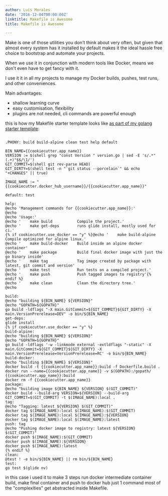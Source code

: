 ```yaml
---
author: Luis Morales
date: '2016-12-04T00:00:00Z'
linktitle: Makefile is Awesome
title: Makefile is Awesome

---
```

Make is one of those utilities you don't think about very often, but given that almost every system has it installed by default makes it the ideal hassle free choice to bootstrap and automate your projects.

When we use it in conjunction with modern tools like Docker, means we don't even have to get fancy with it.

I use it it in all my projects to manage my Docker builds, pushes, test runs, and other conveniences.

Main advantages:

* shallow learning curve
* easy customisation, flexibility
* plugins are not needed, cli commands are powerful enough

this is how my Makefile starter template looks like [as part of my golang starter template](https://github.com/lacion/cookiecutter-golang):

```

.PHONY: build build-alpine clean test help default

BIN_NAME={{cookiecutter.app_name}}
VERSION := $(shell grep "const Version " version.go | sed -E 's/.*"(.+)"$$/\1/')
GIT_COMMIT=$(shell git rev-parse HEAD)
GIT_DIRTY=$(shell test -n "`git status --porcelain`" && echo "+CHANGES" || true)

IMAGE_NAME := "{{cookiecutter.docker_hub_username}}/{{cookiecutter.app_name}}"

default: test

help:
@echo 'Management commands for {{cookiecutter.app_name}}:'
@echo
@echo 'Usage:'
@echo '    make build           Compile the project.'
@echo '    make get-deps        runs glide install, mostly used for ci.'
{% if cookiecutter.use_docker == "y" %}@echo '    make build-alpine    Compile optimized for alpine linux.'
@echo '    make build-docker    Build inside an alpine docker container'
@echo '    make package         Build final docker image with just the go binary inside'
@echo '    make tag             Tag image created by package with latest, git commit and version'
@echo '    make test            Run tests on a compiled project.'
@echo '    make push            Push tagged images to registry'{% endif %}
@echo '    make clean           Clean the directory tree.'
@echo

build:
@echo "building ${BIN_NAME} ${VERSION}"
@echo "GOPATH=${GOPATH}"
go build -ldflags "-X main.GitCommit=${GIT_COMMIT}${GIT_DIRTY} -X main.VersionPrerelease=DEV" -o bin/${BIN_NAME}
get-deps:
glide install
{% if cookiecutter.use_docker == "y" %}
build-alpine:
@echo "building ${BIN_NAME} ${VERSION}"
@echo "GOPATH=${GOPATH}"
go build -ldflags '-w -linkmode external -extldflags "-static" -X main.GitCommit=${GIT_COMMIT}${GIT_DIRTY} -X main.VersionPrerelease=VersionPrerelease=RC' -o bin/${BIN_NAME}
build-docker:
@echo "building ${BIN_NAME} ${VERSION}"
docker build -t {{cookiecutter.app_name}}:build -f Dockerfile.build .
docker run --name={{cookiecutter.app_name}} -v $(GOPATH):/gopath/  {{cookiecutter.app_name}}:build
docker rm -f {{cookiecutter.app_name}}
package:
@echo "building image ${BIN_NAME} ${VERSION} $(GIT_COMMIT)"
docker build --build-arg VERSION=${VERSION} --build-arg GIT_COMMIT=$(GIT_COMMIT) -t $(IMAGE_NAME):local .
tag:
@echo "Tagging: latest ${VERSION} $(GIT_COMMIT)"
docker tag $(IMAGE_NAME):local $(IMAGE_NAME):$(GIT_COMMIT)
docker tag $(IMAGE_NAME):local $(IMAGE_NAME):${VERSION}
docker tag $(IMAGE_NAME):local $(IMAGE_NAME):latest
push: tag
@echo "Pushing docker image to registry: latest ${VERSION} $(GIT_COMMIT)"
docker push $(IMAGE_NAME):$(GIT_COMMIT)
docker push $(IMAGE_NAME):${VERSION}
docker push $(IMAGE_NAME):latest
{% endif %}
clean:
@test ! -e bin/${BIN_NAME} || rm bin/${BIN_NAME}
test:
go test $(glide nv)
```

in this case i used it to make 3 steps run docker intermediate container build, make final container and push to docker hub just 1 command most of the "complexities" get abstracted inside Makefile.